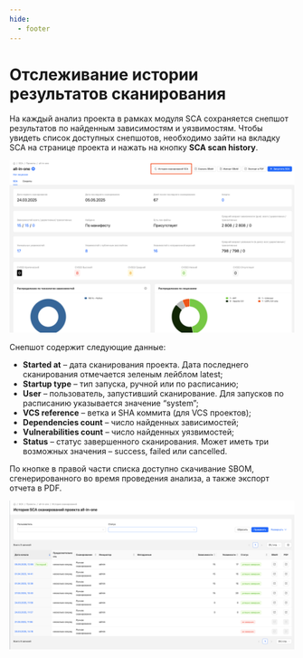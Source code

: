 ```yaml
---
hide:
  - footer
---
```

# Отслеживание истории результатов сканирования

На каждый анализ проекта в рамках модуля SCA сохраняется снепшот результатов по найденным зависимостям и уязвимостям. Чтобы увидеть список доступных снепшотов, необходимо зайти на вкладку SCA на странице проекта и нажать на кнопку **SCA scan history**.

![Scan history](/assets/img/sca_history_button.png)

Снепшот содержит следующие данные:

- **Started at** – дата сканирования проекта. Дата последнего сканирования отмечается зеленым лейблом latest;
- **Startup type** – тип запуска, ручной или по расписанию;
- **User** – пользователь, запустивший сканирование. Для запусков по расписанию указывается значение “system”;
- **VCS reference** – ветка и SHA коммита (для VCS проектов);
- **Dependencies count** – число найденных зависимостей;
- **Vulnerabilities count** – число найденных уязвимостей;
- **Status** – статус завершенного сканирования. Может иметь три возможных значения – success, failed или cancelled.

По кнопке в правой части списка доступно скачивание SBOM, сгенерированного во время проведения анализа, а также экспорт отчета в PDF.

![Scan history page](/assets/img/sca_history_page.png)
